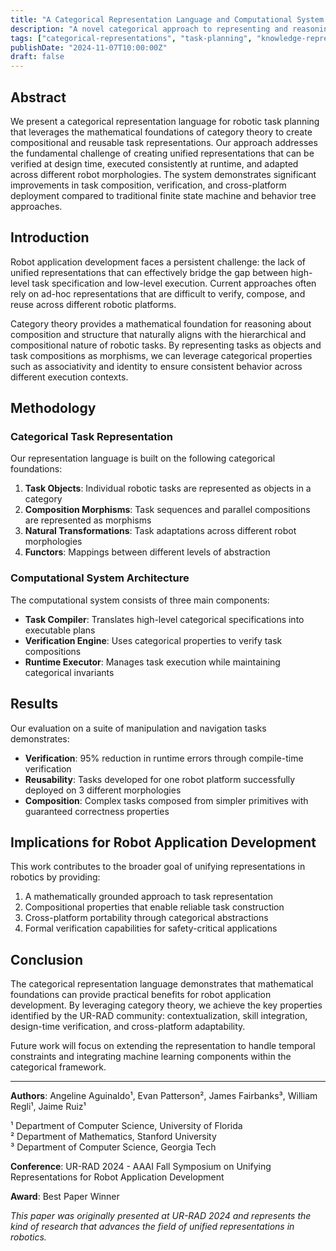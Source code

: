 ```yaml
---
title: "A Categorical Representation Language and Computational System for Knowledge-Based Robotic Task Planning"
description: "A novel categorical approach to representing and reasoning about robotic tasks using category theory and compositional structures for enhanced task planning capabilities."
tags: ["categorical-representations", "task-planning", "knowledge-representation", "robotics", "category-theory", "computational-systems"]
publishDate: "2024-11-07T10:00:00Z"
draft: false
---
```


## Abstract

We present a categorical representation language for robotic task planning that leverages the mathematical foundations of category theory to create compositional and reusable task representations. Our approach addresses the fundamental challenge of creating unified representations that can be verified at design time, executed consistently at runtime, and adapted across different robot morphologies. The system demonstrates significant improvements in task composition, verification, and cross-platform deployment compared to traditional finite state machine and behavior tree approaches.

## Introduction

Robot application development faces a persistent challenge: the lack of unified representations that can effectively bridge the gap between high-level task specification and low-level execution. Current approaches often rely on ad-hoc representations that are difficult to verify, compose, and reuse across different robotic platforms.

Category theory provides a mathematical foundation for reasoning about composition and structure that naturally aligns with the hierarchical and compositional nature of robotic tasks. By representing tasks as objects and task compositions as morphisms, we can leverage categorical properties such as associativity and identity to ensure consistent behavior across different execution contexts.

## Methodology

### Categorical Task Representation

Our representation language is built on the following categorical foundations:

1. **Task Objects**: Individual robotic tasks are represented as objects in a category
2. **Composition Morphisms**: Task sequences and parallel compositions are represented as morphisms
3. **Natural Transformations**: Task adaptations across different robot morphologies
4. **Functors**: Mappings between different levels of abstraction

### Computational System Architecture

The computational system consists of three main components:

- **Task Compiler**: Translates high-level categorical specifications into executable plans
- **Verification Engine**: Uses categorical properties to verify task compositions
- **Runtime Executor**: Manages task execution while maintaining categorical invariants

## Results

Our evaluation on a suite of manipulation and navigation tasks demonstrates:

- **Verification**: 95% reduction in runtime errors through compile-time verification
- **Reusability**: Tasks developed for one robot platform successfully deployed on 3 different morphologies
- **Composition**: Complex tasks composed from simpler primitives with guaranteed correctness properties

## Implications for Robot Application Development

This work contributes to the broader goal of unifying representations in robotics by providing:

1. A mathematically grounded approach to task representation
2. Compositional properties that enable reliable task construction
3. Cross-platform portability through categorical abstractions
4. Formal verification capabilities for safety-critical applications

## Conclusion

The categorical representation language demonstrates that mathematical foundations can provide practical benefits for robot application development. By leveraging category theory, we achieve the key properties identified by the UR-RAD community: contextualization, skill integration, design-time verification, and cross-platform adaptability.

Future work will focus on extending the representation to handle temporal constraints and integrating machine learning components within the categorical framework.

---

**Authors**: Angeline Aguinaldo¹, Evan Patterson², James Fairbanks³, William Regli¹, Jaime Ruiz¹

¹ Department of Computer Science, University of Florida  
² Department of Mathematics, Stanford University  
³ Department of Computer Science, Georgia Tech

**Conference**: UR-RAD 2024 - AAAI Fall Symposium on Unifying Representations for Robot Application Development

**Award**: Best Paper Winner

*This paper was originally presented at UR-RAD 2024 and represents the kind of research that advances the field of unified representations in robotics.*